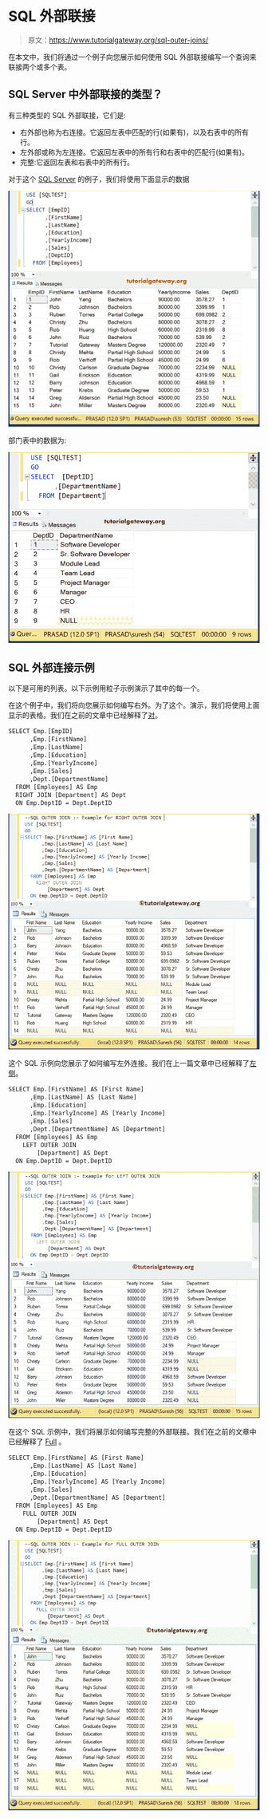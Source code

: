 # SQL 外部联接

> 原文：<https://www.tutorialgateway.org/sql-outer-joins/>

在本文中，我们将通过一个例子向您展示如何使用 SQL 外部联接编写一个查询来联接两个或多个表。

## SQL Server 中外部联接的类型？

有三种类型的 SQL 外部联接，它们是:

*   右外部也称为右连接。它返回左表中匹配的行(如果有)，以及右表中的所有行。
*   左外部或称为左连接。它返回左表中的所有行和右表中的匹配行(如果有)。
*   完整:它返回左表和右表中的所有行。

对于这个 [SQL Server](https://www.tutorialgateway.org/sql/) 的例子，我们将使用下面显示的数据

![SQL Outer Joins Example 1](img/e5db7cdca26154d74679d5e1b95aea80.png)

部门表中的数据为:

![SQL Outer Joins Example 2](img/87785442b859b210a3c3403c12c43a5f.png)

## SQL 外部连接示例

以下是可用的列表。以下示例用粒子示例演示了其中的每一个。

在这个例子中，我们将向您展示如何编写右外。为了这个。演示，我们将使用上面显示的表格。我们在之前的文章中已经解释了[对](https://www.tutorialgateway.org/sql-right-join/)。

```
SELECT Emp.[EmpID]
      ,Emp.[FirstName]
      ,Emp.[LastName]
      ,Emp.[Education]
      ,Emp.[YearlyIncome]
      ,Emp.[Sales]
      ,Dept.[DepartmentName]
  FROM [Employees] AS Emp
  RIGHT JOIN [Department] AS Dept
  ON Emp.DeptID = Dept.DeptID
```

![SQL OUTER JOINS Example 1](img/bf05b0df6ea34c9b04841d01d2696757.png)

这个 SQL 示例向您展示了如何编写左外连接。我们在上一篇文章中已经解释了[左侧](https://www.tutorialgateway.org/sql-left-join/)。

```
SELECT Emp.[FirstName] AS [First Name]
      ,Emp.[LastName] AS [Last Name]
      ,Emp.[Education]
      ,Emp.[YearlyIncome] AS [Yearly Income]
      ,Emp.[Sales]
      ,Dept.[DepartmentName] AS [Department]
  FROM [Employees] AS Emp
	LEFT OUTER JOIN 
		[Department] AS Dept
  ON Emp.DeptID = Dept.DeptID
```

![SQL OUTER JOINS Example 2](img/ed37fe2c4a403fd622a45096cd079974.png)

在这个 SQL 示例中，我们将展示如何编写完整的外部联接。我们在之前的文章中已经解释了 [Full](https://www.tutorialgateway.org/sql-full-join/) 。

```
SELECT Emp.[FirstName] AS [First Name]
      ,Emp.[LastName] AS [Last Name]
      ,Emp.[Education]
      ,Emp.[YearlyIncome] AS [Yearly Income]
      ,Emp.[Sales]
      ,Dept.[DepartmentName] AS [Department]
  FROM [Employees] AS Emp
	FULL OUTER JOIN 
		[Department] AS Dept
  ON Emp.DeptID = Dept.DeptID
```

![SQL OUTER JOINS Example 3](img/801f08f1bd896a0f64bf2738db143f55.png)